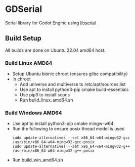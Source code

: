 # GDSerial

Serial library for Godot Engine using [libserial](https://github.com/wjwwood/serial)

## Build Setup

All builds are done on Ubuntu 22.04 amd64 host.

### Build Linux AMD64

- Setup Ubuntu bionic chroot (ensures glibc compatibility)
- In chroot
    - Add universe and multiverse to /etc/apt/sources.list
    - Use apt to install python3-pip cmake build-essentials
    - Use pip3 to install scons
    - Run build_linux_amd64.sh


### Build Windows AMD64

- Use apt to install python3-pip cmake mingw-w64
- Run the following to ensure posix thread model is used
    ```
    sudo update-alternatives --set x86_64-w64-mingw32-gcc /usr/bin/x86_64-w64-mingw32-gcc-posix
    sudo update-alternatives --set x86_64-w64-mingw32-g++ /usr/bin/x86_64-w64-mingw32-g++-posix
    ```
- Run build_win_amd64.sh